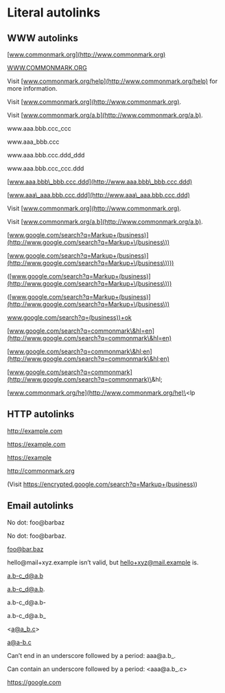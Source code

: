# Literal autolinks

## WWW autolinks

[www.commonmark.org](http://www.commonmark.org)

[WWW.COMMONMARK.ORG](http://WWW.COMMONMARK.ORG)

Visit [www.commonmark.org/help](http://www.commonmark.org/help) for more information.

Visit [www.commonmark.org](http://www.commonmark.org).

Visit [www.commonmark.org/a.b](http://www.commonmark.org/a.b).

www\.aaa.bbb.ccc\_ccc

www\.aaa\_bbb.ccc

www\.aaa.bbb.ccc.ddd\_ddd

www\.aaa.bbb.ccc\_ccc.ddd

[www.aaa.bbb\_bbb.ccc.ddd](http://www.aaa.bbb\_bbb.ccc.ddd)

[www.aaa\_aaa.bbb.ccc.ddd](http://www.aaa\_aaa.bbb.ccc.ddd)

Visit [www.commonmark.org](http://www.commonmark.org).

Visit [www.commonmark.org/a.b](http://www.commonmark.org/a.b).

[www.google.com/search?q=Markup+(business)](http://www.google.com/search?q=Markup+\(business\))

[www.google.com/search?q=Markup+(business)](http://www.google.com/search?q=Markup+\(business\))))

([www.google.com/search?q=Markup+(business)](http://www.google.com/search?q=Markup+\(business\)))

([www.google.com/search?q=Markup+(business)](http://www.google.com/search?q=Markup+\(business\))

[www.google.com/search?q=(business))+ok](http://www.google.com/search?q=\(business\)\)+ok)

[www.google.com/search?q=commonmark\&hl=en](http://www.google.com/search?q=commonmark\&hl=en)

[www.google.com/search?q=commonmark\&hl;en](http://www.google.com/search?q=commonmark\&hl;en)

[www.google.com/search?q=commonmark](http://www.google.com/search?q=commonmark)\&hl;

[www.commonmark.org/he](http://www.commonmark.org/he)\<lp

## HTTP autolinks

<http://example.com>

<https://example.com>

<https://example>

<http://commonmark.org>

(Visit <https://encrypted.google.com/search?q=Markup+(business)>)

## Email autolinks

No dot: foo\@barbaz

No dot: foo\@barbaz.

<foo@bar.baz>

hello\@mail+xyz.example isn’t valid, but <hello+xyz@mail.example> is.

<a.b-c_d@a.b>

<a.b-c_d@a.b>.

a.b-c\_d\@a.b-

a.b-c\_d\@a.b\_

<a@a_b.c>

<a@a-b.c>

Can’t end in an underscore followed by a period: aaa\@a.b\_.

Can contain an underscore followed by a period: <aaa@a.b_.c>

<https://google.com>
